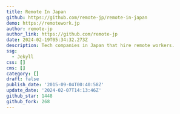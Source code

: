 ```yaml
---
title: Remote In Japan
github: https://github.com/remote-jp/remote-in-japan
demo: https://remotework.jp
author: remote-jp
author_link: https://github.com/remote-jp
date: 2024-02-19T05:34:32.273Z
description: Tech companies in Japan that hire remote workers.
ssg:
  - Jekyll
css: []
cms: []
category: []
draft: false
publish_date: '2015-09-04T00:40:58Z'
update_date: '2024-02-07T14:13:46Z'
github_star: 1448
github_fork: 268
---
```

